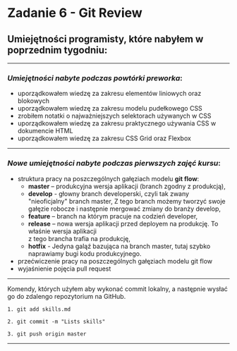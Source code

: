 # Zadanie 6 - Git Review

## Umiejętności programisty, które nabyłem w poprzednim tygodniu:

***
  
### *Umiejętności nabyte podczas powtórki preworka*: 
* uporządkowałem wiedzę za zakresu elementów liniowych oraz blokowych
 * uporządkowałem wiedzę za zakresu modelu pudełkowego CSS
 * zrobiłem notatki o najważniejszych selektorach używanych w CSS
 * uporządkowałem wiedzę za zakresu praktycznego używania CSS w dokumencie HTML
 * uporządkowałem wiedzę za zakresu CSS Grid oraz Flexbox
 

***
### *Nowe umiejętności nabyte podczas pierwszych zajęć kursu*: 
* struktura pracy na poszczególnych gałęziach modelu **git flow**:
    * **master** – produkcyjna wersja aplikacji (branch zgodny z produkcją),
    * **develop** - głowny branch developerski, czyli tak zwany "nieoficjalny" branch master, Z tego branch możemy tworzyć swoje gałęzie robocze i następnie mergować zmiany do branży develop,
    * **feature** – branch na którym pracuje na codzień developer,  
    * **release** – nowa wersja aplikacji przed deployem na produkcję. To właśnie wersja aplikacji   
    z tego brancha trafia na produkcję,
    * **hotfix** - Jedyna galąź bazująca na branch master, tutaj szybko naprawiamy bugi kodu produkcyjnego.
* przećwiczenie pracy na poszczególnych gałęziach modelu git flow
* wyjaśnienie pojęcia pull request 

***
Komendy, których użyłem aby wykonać commit lokalny, a następnie wysłać go do zdalengo repozytorium na GitHub.

``` 
1. git add skills.md
```
``` 
2. git commit -m "Lists skills"
```
``` 
3. git push origin master
```

---